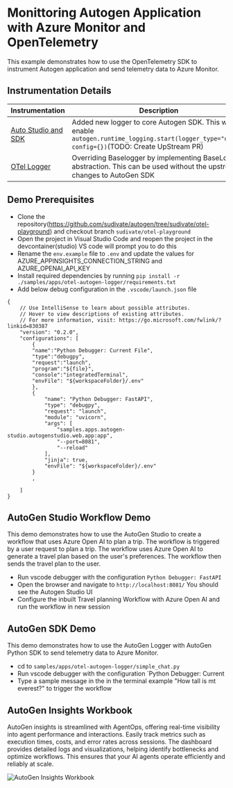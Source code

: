 # Monittoring Autogen Application with Azure Monitor and OpenTelemetry

This example demonstrates how to use the OpenTelemetry SDK to instrument Autogen application and send telemetry data to Azure Monitor.


## Instrumentation Details

| Instrumentation | Description |
|-----------------|-------------|
| [Auto Studio and SDK ](./../../../autogen/logger/otel_logger.py) | Added new logger to core Autogen SDK. This will enable `autogen.runtime_logging.start(logger_type="otel", config={})`(TODO: Create UpStream PR)   |
| [OTel Logger](./otel_logger.py) | Overriding Baselogger by implementing BaseLogger abstraction. This can be used without the upstream changes to AutoGen SDK |

## Demo Prerequisites
- Clone the repository(https://github.com/sudivate/autogen/tree/sudivate/otel-playground) and checkout branch `sudivate/otel-playground`
- Open the project in Visual Studio Code and reopen the project in the devcontainer(studio) VS code will prompt you to do this
- Rename the `env.example` file to `.env` and update the values for AZURE_APPINSIGHTS_CONNECTION_STRING and AZURE_OPENAI_API_KEY
- Install required dependencies by running `pip install -r ./samples/apps/otel-autogen-logger/requirements.txt`
- Add  below debug configuration in the `.vscode/launch.json` file
```
{
    // Use IntelliSense to learn about possible attributes.
    // Hover to view descriptions of existing attributes.
    // For more information, visit: https://go.microsoft.com/fwlink/?linkid=830387
    "version": "0.2.0",
    "configurations": [
        {
        "name":"Python Debugger: Current File",
        "type":"debugpy",
        "request":"launch",
        "program":"${file}",
        "console":"integratedTerminal",
        "envFile": "${workspaceFolder}/.env"
        },
        {
            "name": "Python Debugger: FastAPI",
            "type": "debugpy",
            "request": "launch",
            "module": "uvicorn",
            "args": [
                "samples.apps.autogen-studio.autogenstudio.web.app:app",
                "--port=8081",
                "--reload"
            ],
            "jinja": true,
            "envFile": "${workspaceFolder}/.env"
        }
        ,

    ]
}
```


## AutoGen Studio Workflow Demo

This demo demonstrates how to use the AutoGen Studio to create a workflow that uses Azure Open AI to plan a trip. The workflow is triggered by a user request to plan a trip. The workflow uses Azure Open AI to generate a travel plan based on the user's preferences. The workflow then sends the travel plan to the user.

- Run vscode debugger with the configuration `Python Debugger: FastAPI`
- Open the browser and navigate to `http://localhost:8081/` You should see the Autogen Studio UI
- Configure the inbuilt Travel planning Workflow with Azure Open AI and run the workflow in new session

## AutoGen SDK Demo

This demo demonstrates how to use the AutoGen Logger with AutoGen Python SDK to send telemetry data to Azure Monitor.

- cd to `samples/apps/otel-autogen-logger/simple_chat.py`
- Run vscode debugger with the configuration `Python Debugger: Current
- Type a sample message in the in the terminal example "How tall is mt everest?" to trigger the workflow

## AutoGen Insights Workbook

AutoGen insights is streamlined with AgentOps, offering real-time visibility into agent performance and interactions. Easily track metrics such as execution times, costs, and error rates across sessions. The dashboard provides detailed logs and visualizations, helping identify bottlenecks and optimize workflows. This ensures that your AI agents operate efficiently and reliably at scale.

![AutoGen Insights Workbook](./images/autogen_insights.gif)